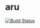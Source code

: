 # aru
[![Build Status](https://travis-ci.org/guseynovaelya/aru.svg?branch=master)](https://travis-ci.org/guseynovaelya/aru)
